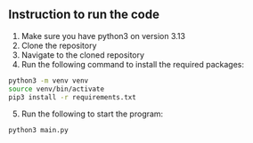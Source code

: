 ## Instruction to run the code
1. Make sure you have python3 on version 3.13
2. Clone the repository
3. Navigate to the cloned repository
4. Run the following command to install the required packages:
```bash
python3 -m venv venv
source venv/bin/activate
pip3 install -r requirements.txt
```
5. Run the following to start the program:
```bash
python3 main.py
```



